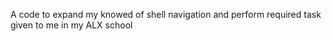 A code to expand my knowed of shell navigation and perform required task given to me in my ALX school
